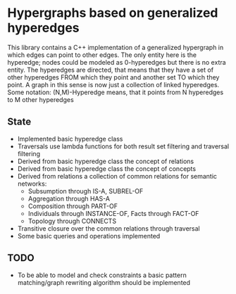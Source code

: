# Hypergraphs based on generalized hyperedges

This library contains a C++ implementation of a generalized hypergraph in which edges can point to other edges.
The only entity here is the hyperedge; nodes could be modeled as 0-hyperedges but there is no extra entity.
The hyperedges are directed, that means that they have a set of other hyperedges FROM which they point and another set TO which they point.
A graph in this sense is now just a collection of linked hyperedges.
Some notation: (N,M)-Hyperedge means, that it points from N hyperedges to M other hyperedges

## State

* Implemented basic hyperedge class
* Traversals use lambda functions for both result set filtering and traversal filtering
* Derived from basic hyperedge class the concept of relations
* Derived from basic hyperedge class the concept of concepts
* Derived from relations a collection of common relations for semantic networks:
    - Subsumption through IS-A, SUBREL-OF
    - Aggregation through HAS-A
    - Composition through PART-OF
    - Individuals through INSTANCE-OF, Facts through FACT-OF
    - Topology through CONNECTS
* Transitive closure over the common relations through traversal
* Some basic queries and operations implemented

## TODO

* To be able to model and check constraints a basic pattern matching/graph rewriting algorithm should be implemented
